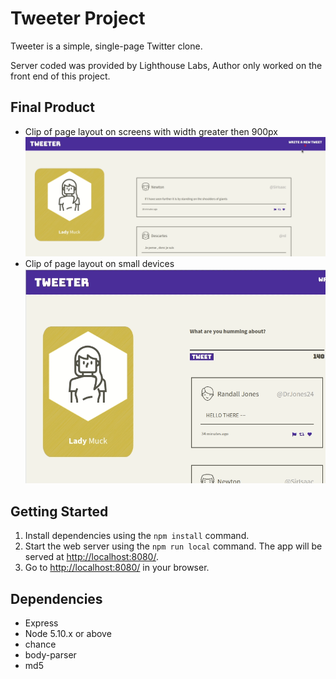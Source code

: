 # Tweeter Project

Tweeter is a simple, single-page Twitter clone.

Server coded was provided by Lighthouse Labs, Author only worked on the front end of this project.

## Final Product
- Clip of page layout on screens with width greater then 900px
![](desktop-page.gif)
- Clip of page layout on small devices
![](reponsive-page-cropped.gif)



## Getting Started

1. Install dependencies using the `npm install` command.
2. Start the web server using the `npm run local` command. The app will be served at <http://localhost:8080/>.
3. Go to <http://localhost:8080/> in your browser.

## Dependencies

- Express
- Node 5.10.x or above
- chance
- body-parser
- md5
